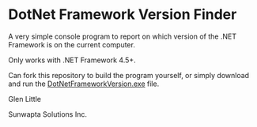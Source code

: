 ﻿# DotNet Framework Version Finder

A very simple console program to report on which version of the .NET Framework is on the current computer.

Only works with .NET Framework 4.5+.

Can fork this repository to build the program yourself, or simply download and run the [DotNetFrameworkVersion.exe](https://github.com/glittle/DotNet-Framework-Finder/blob/master/DotNetFrameworkVersion.exe?raw=true) file.

Glen Little

Sunwapta Solutions Inc.